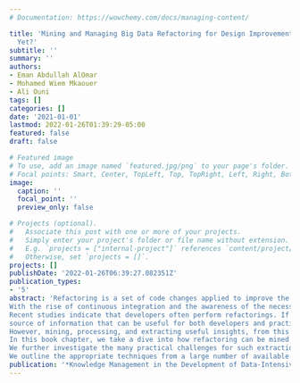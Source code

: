 ```yaml
---
# Documentation: https://wowchemy.com/docs/managing-content/

title: 'Mining and Managing Big Data Refactoring for Design Improvement: Are We There
  Yet?'
subtitle: ''
summary: ''
authors:
- Eman Abdullah AlOmar
- Mohamed Wiem Mkaouer
- Ali Ouni
tags: []
categories: []
date: '2021-01-01'
lastmod: 2022-01-26T01:39:29-05:00
featured: false
draft: false

# Featured image
# To use, add an image named `featured.jpg/png` to your page's folder.
# Focal points: Smart, Center, TopLeft, Top, TopRight, Left, Right, BottomLeft, Bottom, BottomRight.
image:
  caption: ''
  focal_point: ''
  preview_only: false

# Projects (optional).
#   Associate this post with one or more of your projects.
#   Simply enter your project's folder or file name without extension.
#   E.g. `projects = ["internal-project"]` references `content/project/deep-learning/index.md`.
#   Otherwise, set `projects = []`.
projects: []
publishDate: '2022-01-26T06:39:27.082351Z'
publication_types:
- '5'
abstract: 'Refactoring is a set of code changes applied to improve the internal structure of a program, without altering its external behavior. 
With the rise of continuous integration and the awareness of the necessity of managing technical debt, refactoring has become even more popular in recent software builds.
Recent studies indicate that developers often perform refactorings. If we consider all refactorings performed across all projects, this consists of the refactoring knowledge that represents a rich
source of information that can be useful for both developers and practitioners to better understand how refactoring is being applied in practice.
However, mining, processing, and extracting useful insights, from this plethora of refactorings, seems to be challenging. 
In this book chapter, we take a dive into how refactoring can be mined and preprocessed. We discuss all design concepts and structural metrics that can also be mined along with refactoring operations to understand their impact better.
We further investigate the many practical challenges for such extraction. The volume, velocity, and variety of extracted data require careful planning.
We outline the appropriate techniques from a large number of available technologies for such system implementation.'
publication: '*Knowledge Management in the Development of Data-Intensive Systems*'
---
```

